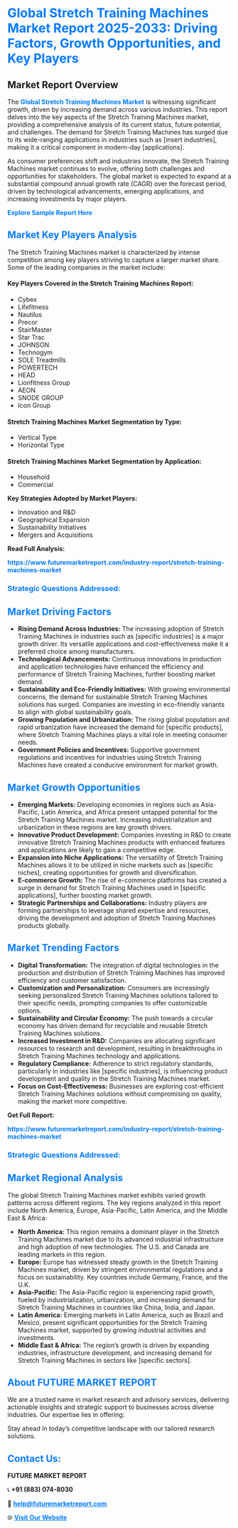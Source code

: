 <h1 style="color: #007BFF;">Global Stretch Training Machines Market Report 2025-2033: Driving Factors, Growth Opportunities, and Key Players</h1>

<section id="overview">
<h2>Market Report Overview</h2>
<p>The <a href="https://www.futuremarketreport.com/industry-report/stretch-training-machines-market" style="color: #007BFF; text-decoration: none;"><strong>Global Stretch Training Machines Market</strong></a> is witnessing significant growth, driven by increasing demand across various industries. This report delves into the key aspects of the Stretch Training Machines market, providing a comprehensive analysis of its current status, future potential, and challenges. The demand for Stretch Training Machines has surged due to its wide-ranging applications in industries such as [insert industries], making it a critical component in modern-day [applications].</p>
<p>As consumer preferences shift and industries innovate, the Stretch Training Machines market continues to evolve, offering both challenges and opportunities for stakeholders. The global market is expected to expand at a substantial compound annual growth rate (CAGR) over the forecast period, driven by technological advancements, emerging applications, and increasing investments by major players.</p>
</section>

<section id="overview">
<p><a href="https://www.futuremarketreport.com/request-sample/reportId=52164" style="color: #007BFF; text-decoration: none;"><strong>Explore Sample Report Here</strong></a></p>
</section>

<section id="key-players">
<h2 style="color: #007BFF;">Market Key Players Analysis</h2>
<p>The Stretch Training Machines market is characterized by intense competition among key players striving to capture a larger market share. Some of the leading companies in the market include:</p>
<h4>Key Players Covered in the Stretch Training Machines Report:</h4>
<ul><li>Cybex</li><li>Lifefitness</li><li>Nautilus</li><li>Precor</li><li>StairMaster</li><li>Star Trac</li><li>JOHNSON</li><li>Technogym</li><li>SOLE Treadmills</li><li>POWERTECH</li><li>HEAD</li><li>Lionfitness Group</li><li>AEON</li><li>SNODE GROUP</li><li>Icon Group</li></ul>
<h4>Stretch Training Machines Market Segmentation by Type:</h4>
<ul><li>Vertical Type</li><li>Horizontal Type</li></ul>

<h4>Stretch Training Machines Market Segmentation by Application:</h4>
<ul><li>Household</li><li>Commercial</li></ul>
<p><strong>Key Strategies Adopted by Market Players:</strong></p>
<ul>
<li>Innovation and R&D</li>
<li>Geographical Expansion</li>
<li>Sustainability Initiatives</li>
<li>Mergers and Acquisitions</li>
</ul>
</section>

<section>
<p><strong>Read Full Analysis: </strong></p><a href="https://www.futuremarketreport.com/industry-report/stretch-training-machines-market" style="color: #007BFF; text-decoration: none;"><strong>https://www.futuremarketreport.com/industry-report/stretch-training-machines-market</strong></a>
<h3 style="color: #007BFF;">Strategic Questions Addressed:</h3>
</section>

<section id="driving-factors">
<h2 style="color: #007BFF;">Market Driving Factors</h2>
<ul>
<li><strong>Rising Demand Across Industries:</strong> The increasing adoption of Stretch Training Machines in industries such as [specific industries] is a major growth driver. Its versatile applications and cost-effectiveness make it a preferred choice among manufacturers.</li>
<li><strong>Technological Advancements:</strong> Continuous innovations in production and application technologies have enhanced the efficiency and performance of Stretch Training Machines, further boosting market demand.</li>
<li><strong>Sustainability and Eco-Friendly Initiatives:</strong> With growing environmental concerns, the demand for sustainable Stretch Training Machines solutions has surged. Companies are investing in eco-friendly variants to align with global sustainability goals.</li>
<li><strong>Growing Population and Urbanization:</strong> The rising global population and rapid urbanization have increased the demand for [specific products], where Stretch Training Machines plays a vital role in meeting consumer needs.</li>
<li><strong>Government Policies and Incentives:</strong> Supportive government regulations and incentives for industries using Stretch Training Machines have created a conducive environment for market growth.</li>
</ul>
</section>

<section id="growth-opportunities">
<h2 style="color: #007BFF;">Market Growth Opportunities</h2>
<ul>
<li><strong>Emerging Markets:</strong> Developing economies in regions such as Asia-Pacific, Latin America, and Africa present untapped potential for the Stretch Training Machines market. Increasing industrialization and urbanization in these regions are key growth drivers.</li>
<li><strong>Innovative Product Development:</strong> Companies investing in R&D to create innovative Stretch Training Machines products with enhanced features and applications are likely to gain a competitive edge.</li>
<li><strong>Expansion into Niche Applications:</strong> The versatility of Stretch Training Machines allows it to be utilized in niche markets such as [specific niches], creating opportunities for growth and diversification.</li>
<li><strong>E-commerce Growth:</strong> The rise of e-commerce platforms has created a surge in demand for Stretch Training Machines used in [specific applications], further boosting market growth.</li>
<li><strong>Strategic Partnerships and Collaborations:</strong> Industry players are forming partnerships to leverage shared expertise and resources, driving the development and adoption of Stretch Training Machines products globally.</li>
</ul>
</section>

<section id="trending-factors">
<h2 style="color: #007BFF;">Market Trending Factors</h2>
<ul>
<li><strong>Digital Transformation:</strong> The integration of digital technologies in the production and distribution of Stretch Training Machines has improved efficiency and customer satisfaction.</li>
<li><strong>Customization and Personalization:</strong> Consumers are increasingly seeking personalized Stretch Training Machines solutions tailored to their specific needs, prompting companies to offer customizable options.</li>
<li><strong>Sustainability and Circular Economy:</strong> The push towards a circular economy has driven demand for recyclable and reusable Stretch Training Machines solutions.</li>
<li><strong>Increased Investment in R&D:</strong> Companies are allocating significant resources to research and development, resulting in breakthroughs in Stretch Training Machines technology and applications.</li>
<li><strong>Regulatory Compliance:</strong> Adherence to strict regulatory standards, particularly in industries like [specific industries], is influencing product development and quality in the Stretch Training Machines market.</li>
<li><strong>Focus on Cost-Effectiveness:</strong> Businesses are exploring cost-efficient Stretch Training Machines solutions without compromising on quality, making the market more competitive.</li>
</ul>
</section>

<section>
<p><strong>Get Full Report: </strong></p><a href="https://www.futuremarketreport.com/industry-report/stretch-training-machines-market" style="color: #007BFF; text-decoration: none;"><strong>https://www.futuremarketreport.com/industry-report/stretch-training-machines-market</strong></a>
<h3 style="color: #007BFF;">Strategic Questions Addressed:</h3>
</section>


<section id="regional-analysis">
<h2 style="color: #007BFF;">Market Regional Analysis</h2>
<p>The global Stretch Training Machines market exhibits varied growth patterns across different regions. The key regions analyzed in this report include North America, Europe, Asia-Pacific, Latin America, and the Middle East & Africa:</p>
<ul>
<li><strong>North America:</strong> This region remains a dominant player in the Stretch Training Machines market due to its advanced industrial infrastructure and high adoption of new technologies. The U.S. and Canada are leading markets in this region.</li>
<li><strong>Europe:</strong> Europe has witnessed steady growth in the Stretch Training Machines market, driven by stringent environmental regulations and a focus on sustainability. Key countries include Germany, France, and the U.K.</li>
<li><strong>Asia-Pacific:</strong> The Asia-Pacific region is experiencing rapid growth, fueled by industrialization, urbanization, and increasing demand for Stretch Training Machines in countries like China, India, and Japan.</li>
<li><strong>Latin America:</strong> Emerging markets in Latin America, such as Brazil and Mexico, present significant opportunities for the Stretch Training Machines market, supported by growing industrial activities and investments.</li>
<li><strong>Middle East & Africa:</strong> The region’s growth is driven by expanding industries, infrastructure development, and increasing demand for Stretch Training Machines in sectors like [specific sectors].</li>
</ul>
</section>

<footer>
<h2 style="color: #007BFF;">About FUTURE MARKET REPORT</h2>
<p>We are a trusted name in market research and advisory services, delivering actionable insights and strategic support to businesses across diverse industries. Our expertise lies in offering:</p>

<p>Stay ahead in today’s competitive landscape with our tailored research solutions.</p>

<h2 style="color: #007BFF;">Contact Us:</h2>
<p><strong>FUTURE MARKET REPORT</strong></p>
<p>📞 <strong>+91 (883) 074-8030</strong></p>
<p>📧 <strong><a href="mailto:help@futuremarketreport.com" style="color: #007BFF;">help@futuremarketreport.com</a></strong></p>
<p>🌐 <strong><a href="https://www.futuremarketreport.com/" style="color: #007BFF;">Visit Our Website</a></strong></p>
</footer>